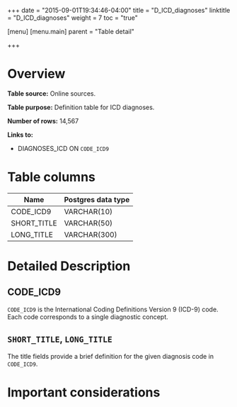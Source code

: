 +++
date = "2015-09-01T19:34:46-04:00"
title = "D_ICD_diagnoses"
linktitle = "D_ICD_diagnoses"
weight = 7
toc = "true"

[menu]
  [menu.main]
    parent = "Table detail"

+++

# Overview

**Table source:** Online sources.

**Table purpose:** Definition table for ICD diagnoses.

**Number of rows:** 14,567

**Links to:**

* DIAGNOSES_ICD ON `CODE_ICD9`

# Table columns

Name | Postgres data type 
---- | ---- 
CODE\_ICD9 | VARCHAR(10)
SHORT\_TITLE | VARCHAR(50)
LONG\_TITLE | VARCHAR(300)

# Detailed Description

## CODE_ICD9

`CODE_ICD9` is the International Coding Definitions Version 9 (ICD-9) code. Each code corresponds to a single diagnostic concept.

## `SHORT_TITLE`, `LONG_TITLE`

The title fields provide a brief definition for the given diagnosis code in `CODE_ICD9`.

# Important considerations